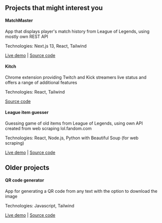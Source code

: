 ## Projects that might interest you 

<h4>MatchMaster</h4>
<p>App that displays player's match history from League of Legends, using mostly own REST API</p>
<p>Technologies: Next.js 13, React, Tailwind</p>
<a href="https://league-match-history.vercel.app/">Live demo</a> | <a href="https://github.com/Jckpt/league-match-history">Source code</a>

<h4>Kitch</h4>
<p>Chrome extension providing Twitch and Kick streamers live status and offers a range of additional features</p>
<p>Technologies: React, Tailwind</p>
<a href="https://github.com/Jckpt/kitch">Source code</a>

<h4>League item guesser</h4>
<p>Guessing game of old items from League of Legends, using own API created from web scraping lol.fandom.com</p>
<p>Technologies: React, Node.js, Python with Beautiful Soup (for web scraping)</p>
<a href="https://league-item-guesser.vercel.app/">Live demo</a> | <a href="https://github.com/Jckpt/League-item-guesser">Source code</a>

## Older projects

<h4>QR code generator</h4>
<p>App for generating a QR code from any text with the option to download the image</p>
<p>Technologies: Javascript, Tailwind</p>
<a href="https://jckpt.github.io/QR-code-generator/">Live demo</a> | <a href="https://github.com/Jckpt/QR-code-generator">Source code</a>
